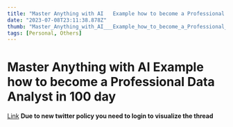 ```yaml
---
title: "Master Anything with AI   Example how to become a Professional Data Analyst in 100 day "
date: "2023-07-08T23:11:38.878Z"
thumb: "Master_Anything_with_AI___Example_how_to_become_a_Professional_Data_Analyst_in_100_day_.png"
tags: [Personal, Others]
---
```


# Master Anything with AI   Example how to become a Professional Data Analyst in 100 day

[Link](https://twitter.com/sharyph_/status/1674312926235115520)
**Due to new twitter policy you need to login to visualize the thread**
